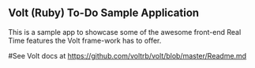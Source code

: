 ## Volt (Ruby) To-Do Sample Application

This is a sample app to showcase some of the awesome front-end Real Time features 
the Volt frame-work has to offer.

 #See Volt docs at https://github.com/voltrb/volt/blob/master/Readme.md